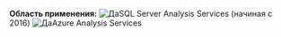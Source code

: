 **Область применения:** ![Да](media/yes.png)SQL Server Analysis Services (начиная с 2016) ![Да](media/yes.png)Azure Analysis Services